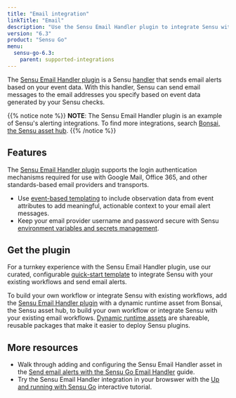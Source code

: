 ```yaml
---
title: "Email integration"
linkTitle: "Email"
description: "Use the Sensu Email Handler plugin to integrate Sensu with your existing alerting workflows. Read about the features of Sensu's Email integration and learn how to get the plugin."
version: "6.3"
product: "Sensu Go"
menu: 
  sensu-go-6.3:
    parent: supported-integrations
---
```


The [Sensu Email Handler plugin][4] is a Sensu [handler][1] that sends email alerts based on your event data.
With this handler, Sensu can send email messages to the email addresses you specify based on event data generated by your Sensu checks.

{{% notice note %}}
**NOTE**: The Sensu Email Handler plugin is an example of Sensu's alerting integrations.
To find more integrations, search [Bonsai, the Sensu asset hub](https://bonsai.sensu.io/).
{{% /notice %}}

## Features

The [Sensu Email Handler plugin][4] supports the login authentication mechanisms required for use with Google Mail, Office 365, and other standards-based email providers and transports.

- Use [event-based templating][2] to include observation data from event attributes to add meaningful, actionable context to your email alert messages.
- Keep your email provider username and password secure with Sensu [environment variables and secrets management][7].

## Get the plugin

For a turnkey experience with the Sensu Email Handler plugin, use our curated, configurable [quick-start template][8] to integrate Sensu with your existing workflows and send email alerts.

To build your own workflow or integrate Sensu with existing workflows, add the [Sensu Email Handler plugin][4] with a dynamic runtime asset from Bonsai, the Sensu asset hub, to build your own workflow or integrate Sensu with your existing email workflows.
[Dynamic runtime assets][5] are shareable, reusable packages that make it easier to deploy Sensu plugins.

## More resources

- Walk through adding and configuring the Sensu Email Handler asset in the [Send email alerts with the Sensu Go Email Handler][3] guide.
- Try the Sensu Email Handler integration in your browswer with the [Up and running with Sensu Go][6] interactive tutorial.


[1]: ../../../observability-pipeline/observe-process/handlers/
[2]: ../../../observability-pipeline/observe-process/handler-templates/
[3]: ../../../observability-pipeline/observe-process/send-email-alerts/
[4]: https://bonsai.sensu.io/assets/sensu/sensu-email-handler
[5]: ../../assets/
[6]: ../../../learn/up-and-running/
[7]: ../../../operations/manage-secrets/
[8]: https://github.com/sensu/catalog/blob/main/pipelines/alert/email.yaml
